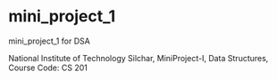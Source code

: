 # mini_project_1
mini_project_1 for DSA 


National Institute of Technology Silchar, 
MiniProject-I, 
Data Structures, 
Course Code: CS 201
